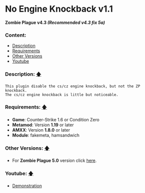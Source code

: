 # No Engine Knockback v1.1
**Zombie Plague v4.3 _(Recommended v4.3 fix 5a)_**

### Content:
+ [Description](#description-)
+ [Requirements](#requirements-)
+ [Other Versions](#other-versions-)
+ [Youtube](#youtube-)

### Description: [🡅](#no-engine-knockback-v11)
```
This plugin disable the cs/cz engine knockback, but not the ZP knockback.
The cs/cz engine knockback is little but noticeable.
```

### Requirements: [🡅](#no-engine-knockback-v11)
+ **Game**: Counter-Strike 1.6 or Condition Zero
+ **Metamod**: Version **1.19** or later
+ **AMXX**: Version **1.8.0** or later
+ **Module**: fakemeta, hamsandwich

### Other Versions: [🡅](#no-engine-knockback-v11)
+ For **Zombie Plague 5.0** version click [here](../%5BZP50%5D%20No%20Engine%20Knockback).

### Youtube: [🡅](#no-engine-knockback-v11)
+ [Demonstration](http://www.youtube.com/watch?v=v4pdS02RAcE)
